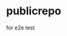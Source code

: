 # publicrepo
for e2e test



































































































































































































































































































































































































































































































































































































































































































































































































































































































































































































































































































































































































































































































